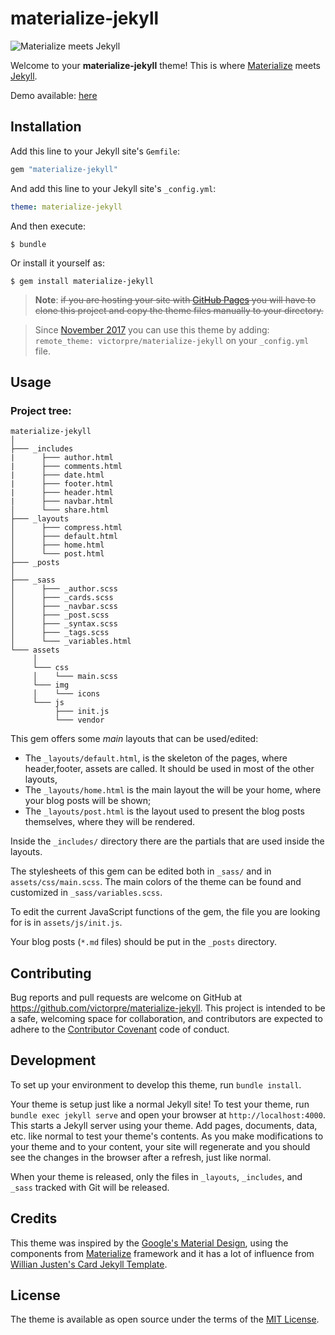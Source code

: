 # materialize-jekyll

![Materialize meets Jekyll](http://res.cloudinary.com/victorpre/image/upload/v1503466230/Gem%20materialize-jekyll/materialize-jekyll.png)

Welcome to your **materialize-jekyll** theme! This is where [Materialize](http://materializecss.com/) meets [Jekyll](https://jekyllrb.com/).

Demo available: [here](http://victorpre.com/blog/)

## Installation

Add this line to your Jekyll site's `Gemfile`:

```ruby
gem "materialize-jekyll"
```

And add this line to your Jekyll site's `_config.yml`:

```yaml
theme: materialize-jekyll
```

And then execute:

    $ bundle

Or install it yourself as:

    $ gem install materialize-jekyll


> **Note**: ~~if you are hosting your site with [GitHub Pages](https://pages.github.com/) you will have to clone this project and copy the theme files manually to your directory.~~

> Since [November 2017](https://blog.github.com/2017-11-29-use-any-theme-with-github-pages/) you can use this theme by adding: `remote_theme: victorpre/materialize-jekyll` on your `_config.yml` file.


## Usage

### Project tree:
```
materialize-jekyll    
│
├─── _includes   
|      ├─── author.html
|      ├─── comments.html
|      ├─── date.html
|      ├─── footer.html
|      ├─── header.html
|      ├─── navbar.html
│      └─── share.html
├─── _layouts
│      ├─── compress.html
│      ├─── default.html
│      ├─── home.html
│      └─── post.html
├─── _posts
│
├─── _sass
│      ├─── _author.scss
│      ├─── _cards.scss
│      ├─── _navbar.scss
│      ├─── _post.scss
│      ├─── _syntax.scss
│      ├─── _tags.scss
│      └─── _variables.html
└─── assets
     │
     └─── css
     │    └─── main.scss
     └─── img
     │    └─── icons
     └─── js
          ├─── init.js
          └─── vendor
```

This gem offers some *main* layouts that can be used/edited:
- The `_layouts/default.html`, is the skeleton of the pages, where header,footer, assets are called. It should be used in most of the other layouts,
- The `_layouts/home.html` is the main layout the will be your home, where your blog posts will be shown;
- The `_layouts/post.html` is the layout used to present the blog posts themselves, where they will be rendered.

Inside the `_includes/` directory there are the partials that are used inside the layouts.

The stylesheets of this gem can be edited both in `_sass/` and in `assets/css/main.scss`.
The main colors of the theme can be found and customized in `_sass/variables.scss`.

To edit the current JavaScript functions of the gem, the file you are looking for is in `assets/js/init.js`.

Your blog posts (`*.md` files) should be put in the `_posts` directory.

## Contributing

Bug reports and pull requests are welcome on GitHub at https://github.com/victorpre/materialize-jekyll. This project is intended to be a safe, welcoming space for collaboration, and contributors are expected to adhere to the [Contributor Covenant](http://contributor-covenant.org) code of conduct.

## Development

To set up your environment to develop this theme, run `bundle install`.

Your theme is setup just like a normal Jekyll site! To test your theme, run `bundle exec jekyll serve` and open your browser at `http://localhost:4000`. This starts a Jekyll server using your theme. Add pages, documents, data, etc. like normal to test your theme's contents. As you make modifications to your theme and to your content, your site will regenerate and you should see the changes in the browser after a refresh, just like normal.

When your theme is released, only the files in `_layouts`, `_includes`, and `_sass` tracked with Git will be released.

## Credits

This theme was inspired by the [Google's Material Design](https://material.io/guidelines/#introduction-goals), using the components from [Materialize](https://github.com/Dogfalo/materialize) framework and it has a lot of influence from [Willian Justen's Card Jekyll Template](https://github.com/willianjusten/cards-jekyll-template).

## License

The theme is available as open source under the terms of the [MIT License](https://opensource.org/licenses/MIT).

